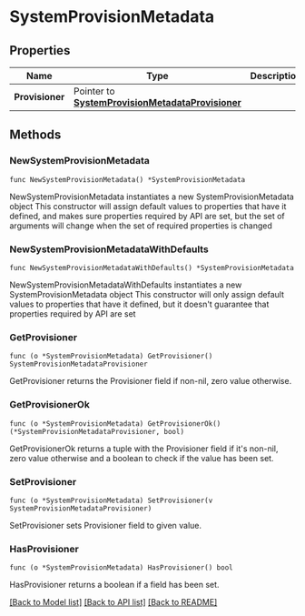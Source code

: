 # SystemProvisionMetadata

## Properties

Name | Type | Description | Notes
------------ | ------------- | ------------- | -------------
**Provisioner** | Pointer to [**SystemProvisionMetadataProvisioner**](SystemProvisionMetadataProvisioner.md) |  | [optional] 

## Methods

### NewSystemProvisionMetadata

`func NewSystemProvisionMetadata() *SystemProvisionMetadata`

NewSystemProvisionMetadata instantiates a new SystemProvisionMetadata object
This constructor will assign default values to properties that have it defined,
and makes sure properties required by API are set, but the set of arguments
will change when the set of required properties is changed

### NewSystemProvisionMetadataWithDefaults

`func NewSystemProvisionMetadataWithDefaults() *SystemProvisionMetadata`

NewSystemProvisionMetadataWithDefaults instantiates a new SystemProvisionMetadata object
This constructor will only assign default values to properties that have it defined,
but it doesn't guarantee that properties required by API are set

### GetProvisioner

`func (o *SystemProvisionMetadata) GetProvisioner() SystemProvisionMetadataProvisioner`

GetProvisioner returns the Provisioner field if non-nil, zero value otherwise.

### GetProvisionerOk

`func (o *SystemProvisionMetadata) GetProvisionerOk() (*SystemProvisionMetadataProvisioner, bool)`

GetProvisionerOk returns a tuple with the Provisioner field if it's non-nil, zero value otherwise
and a boolean to check if the value has been set.

### SetProvisioner

`func (o *SystemProvisionMetadata) SetProvisioner(v SystemProvisionMetadataProvisioner)`

SetProvisioner sets Provisioner field to given value.

### HasProvisioner

`func (o *SystemProvisionMetadata) HasProvisioner() bool`

HasProvisioner returns a boolean if a field has been set.


[[Back to Model list]](../README.md#documentation-for-models) [[Back to API list]](../README.md#documentation-for-api-endpoints) [[Back to README]](../README.md)


